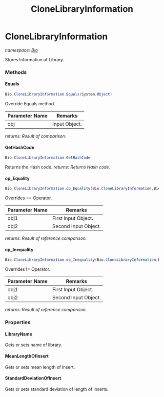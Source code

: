 ﻿---
title: CloneLibraryInformation
---

# CloneLibraryInformation
_namespace: [Bio](N-Bio.html)_

Stores Information of Library.

### Methods

#### Equals
```csharp
Bio.CloneLibraryInformation.Equals(System.Object)
```
Override Equals method.

|Parameter Name|Remarks|
|--------------|-------|
|obj|Input Object.|

_returns: Result of comparison._

#### GetHashCode
```csharp
Bio.CloneLibraryInformation.GetHashCode
```
Returns the Hash code.
_returns: Returns Hash code._

#### op_Equality
```csharp
Bio.CloneLibraryInformation.op_Equality(Bio.CloneLibraryInformation,Bio.CloneLibraryInformation)
```
Overrides == Operator.

|Parameter Name|Remarks|
|--------------|-------|
|obj1|First Input Object.|
|obj2|Second Input Object.|

_returns: Result of reference comparison._

#### op_Inequality
```csharp
Bio.CloneLibraryInformation.op_Inequality(Bio.CloneLibraryInformation,Bio.CloneLibraryInformation)
```
Overrides != Operator.

|Parameter Name|Remarks|
|--------------|-------|
|obj1|First Input Object.|
|obj2|Second Input Object.|

_returns: Result of reference comparison._



### Properties

#### LibraryName
Gets or sets name of library.
#### MeanLengthOfInsert
Gets or sets mean length of Insert.
#### StandardDeviationOfInsert
Gets or sets standard deviation of length of inserts.

